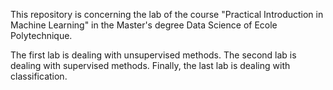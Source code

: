 This repository is concerning the lab of the course "Practical Introduction in Machine Learning" in the Master's degree Data Science of 
Ecole Polytechnique.

The first lab is dealing with unsupervised methods.
The second lab is dealing with supervised methods.
Finally, the last lab is dealing with classification.
